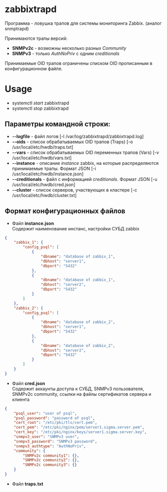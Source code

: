 zabbixtrapd
===========

Программа - ловушка трапов для системы мониторинга Zabbix. (аналог snmptrapd)

Принимаются трапы версий:
* **SNMPv2c**   - возможны несколько разных _Community_
* **SNMPv3**    - только *AuthNoPriv* с одним _creditionals_  

Принимаемые OID трапов ограничены списком OID прописанным в конфигурационном файле.


# Usage  

* systemctl _start_ zabbixtrapd
* systemctl _stop_ zabbixtrapd


## Параметры командной строки:  

* __--logfile__         - файл логов [-l /var/log/zabbixtrapd/zabbixtrapd.log]
* __--oids__            - список обрабатываемых OID трапов (Traps) [-o /usr/local/etc/hwdb/traps.txt]
* __--vars__            - список обрабатываемых OID переменных трапов (Vars) [-v /usr/local/etc/hwdb/vars.txt]
* __--instance__        - описание _instance_ zabbix, на которые распределяются принимаемые трапы. Формат JSON [-i /usr/local/etc/hwdb/instance.json]
* __--creditionals__    - файл с информацией _creditionals_. Формат JSON [-u /usr/local/etc/hwdb/cred.json]
* __--cluster__         - список серверов, участвующих в кластере [-c /usr/local/etc/hwdb/cluster.txt]


## Формат конфигурационных файлов

* Файл **instance.json**   
Содержит наименование инстанс,
настройки СУБД zabbix
```json
{
    "zabbix_1": {
        "config_psql": [
            {
                "dbname": "database of zabbix_1",
                "dbhost": "server1",
                "dbport": "5432"
            },
            {
                "dbname": "database of zabbix_1",
                "dbhost": "server2",
                "dbport": "5432"
            }
        ]
    },
    "zabbix_2": {
        "config_psql": [
            {
                "dbname": "database of zabbix_2",
                "dbhost": "server1",
                "dbport": "5432"
            },
            {
                "dbname": "database of zabbix_2",
                "dbhost": "server2",
                "dbport": "5432"
            }
        ]
    }
}
```
* Файл **cred.json**   
Содержит аккаунты доступа к СУБД,
SNMPv3 пользователя,
SNMPv2c community,
ссылки на файлы сертификатов сервера и клиента
```json
{
    "psql_user": "user of psql",
    "psql_password": "password of psql",
    "cert_root": "/etc/pki/tls/cert.pem",
    "cert_pem": "/etc/pki/nginx/pem/server1.sigma.server.pem",
    "cert_key": "/etc/pki/nginx/keys/server1.sigma.server.key",
    "snmpv3_user": "SNMPv3 user",
    "snmpv3_password": "SNMPv3 password",
    "snmpv3_authtype": "AuthNoPriv",
    "community": {
        "SNMPv2c community1": {},
        "SNMPv2c community2": {},
        "SNMPv2c community3": {}
    }
}
```
* Файл **traps.txt**
